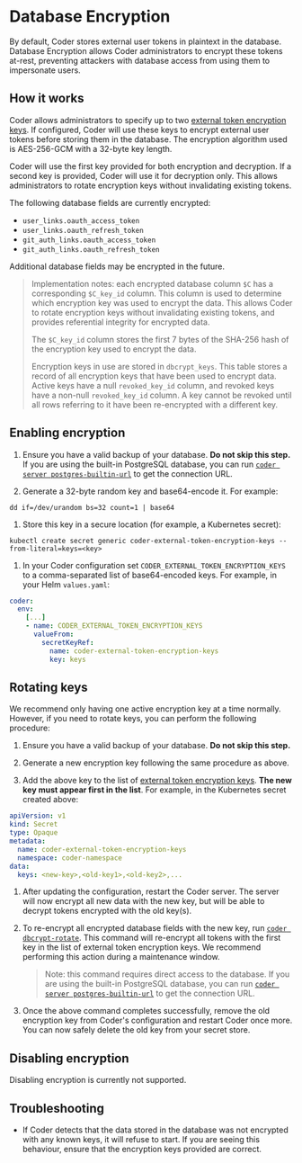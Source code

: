 # Database Encryption

By default, Coder stores external user tokens in plaintext in the database.
Database Encryption allows Coder administrators to encrypt these tokens at-rest,
preventing attackers with database access from using them to impersonate users.

## How it works

Coder allows administrators to specify up to two
[external token encryption keys](../cli/server.md#external-token-encryption-keys).
If configured, Coder will use these keys to encrypt external user tokens before
storing them in the database. The encryption algorithm used is AES-256-GCM with
a 32-byte key length.

Coder will use the first key provided for both encryption and decryption. If a
second key is provided, Coder will use it for decryption only. This allows
administrators to rotate encryption keys without invalidating existing tokens.

The following database fields are currently encrypted:

- `user_links.oauth_access_token`
- `user_links.oauth_refresh_token`
- `git_auth_links.oauth_access_token`
- `git_auth_links.oauth_refresh_token`

Additional database fields may be encrypted in the future.

> Implementation notes: each encrypted database column `$C` has a corresponding
> `$C_key_id` column. This column is used to determine which encryption key was
> used to encrypt the data. This allows Coder to rotate encryption keys without
> invalidating existing tokens, and provides referential integrity for encrypted
> data.
>
> The `$C_key_id` column stores the first 7 bytes of the SHA-256 hash of the
> encryption key used to encrypt the data.
>
> Encryption keys in use are stored in `dbcrypt_keys`. This table stores a
> record of all encryption keys that have been used to encrypt data. Active keys
> have a null `revoked_key_id` column, and revoked keys have a non-null
> `revoked_key_id` column. A key cannot be revoked until all rows referring to
> it have been re-encrypted with a different key.

## Enabling encryption

1. Ensure you have a valid backup of your database. **Do not skip this step.**
   If you are using the built-in PostgreSQL database, you can run
   [`coder server postgres-builtin-url`](../cli/server_postgres-builtin-url.md)
   to get the connection URL.

1. Generate a 32-byte random key and base64-encode it. For example:

```shell
dd if=/dev/urandom bs=32 count=1 | base64
```

1. Store this key in a secure location (for example, a Kubernetes secret):

```shell
kubectl create secret generic coder-external-token-encryption-keys --from-literal=keys=<key>
```

1. In your Coder configuration set `CODER_EXTERNAL_TOKEN_ENCRYPTION_KEYS` to a
   comma-separated list of base64-encoded keys. For example, in your Helm
   `values.yaml`:

```yaml
coder:
  env:
    [...]
    - name: CODER_EXTERNAL_TOKEN_ENCRYPTION_KEYS
      valueFrom:
        secretKeyRef:
          name: coder-external-token-encryption-keys
          key: keys
```

## Rotating keys

We recommend only having one active encryption key at a time normally. However,
if you need to rotate keys, you can perform the following procedure:

1. Ensure you have a valid backup of your database. **Do not skip this step.**

1. Generate a new encryption key following the same procedure as above.

1. Add the above key to the list of
   [external token encryption keys](../cli/server.md#external-token-encryption-keys).
   **The new key must appear first in the list**. For example, in the Kubernetes
   secret created above:

```yaml
apiVersion: v1
kind: Secret
type: Opaque
metadata:
  name: coder-external-token-encryption-keys
  namespace: coder-namespace
data:
  keys: <new-key>,<old-key1>,<old-key2>,...
```

1. After updating the configuration, restart the Coder server. The server will
   now encrypt all new data with the new key, but will be able to decrypt tokens
   encrypted with the old key(s).

1. To re-encrypt all encrypted database fields with the new key, run
   [`coder dbcrypt-rotate`](../cli/dbcrypt-rotate.md). This command will
   re-encrypt all tokens with the first key in the list of external token
   encryption keys. We recommend performing this action during a maintenance
   window.

   > Note: this command requires direct access to the database. If you are using
   > the built-in PostgreSQL database, you can run
   > [`coder server postgres-builtin-url`](../cli/server_postgres-builtin-url.md)
   > to get the connection URL.

1. Once the above command completes successfully, remove the old encryption key
   from Coder's configuration and restart Coder once more. You can now safely
   delete the old key from your secret store.

## Disabling encryption

Disabling encryption is currently not supported.

## Troubleshooting

- If Coder detects that the data stored in the database was not encrypted with
  any known keys, it will refuse to start. If you are seeing this behaviour,
  ensure that the encryption keys provided are correct.
